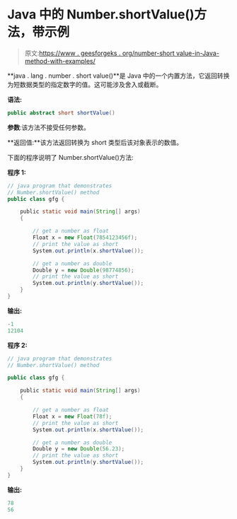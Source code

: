 # Java 中的 Number.shortValue()方法，带示例

> 原文:[https://www . geesforgeks . org/number-short value-in-Java-method-with-examples/](https://www.geeksforgeeks.org/number-shortvalue-method-in-java-with-examples/)

**java . lang . number . short value()**是 Java 中的一个内置方法，它返回转换为短数据类型的指定数字的值。这可能涉及舍入或截断。

**语法:**

```java
public abstract short shortValue()

```

**参数**:该方法不接受任何参数。

**返回值:**该方法返回转换为 short 类型后该对象表示的数值。

下面的程序说明了 Number.shortValue()方法:

**程序 1:**

```java
// java program that demonstrates
// Number.shortValue() method
public class gfg {

    public static void main(String[] args)
    {

        // get a number as float
        Float x = new Float(7854123456f);
        // print the value as short
        System.out.println(x.shortValue());

        // get a number as double
        Double y = new Double(98774856);
        // print the value as short
        System.out.println(y.shortValue());
    }
}
```

**输出:**

```java
-1
12104

```

**程序 2:**

```java
// java program that demonstrates
// Number.shortValue() method

public class gfg {

    public static void main(String[] args)
    {

        // get a number as float
        Float x = new Float(78f);
        // print the value as short
        System.out.println(x.shortValue());

        // get a number as double
        Double y = new Double(56.23);
        // print the value as short
        System.out.println(y.shortValue());
    }
}
```

**输出:**

```java
78
56

```
